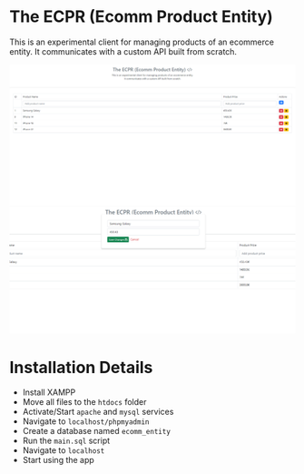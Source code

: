 # The ECPR (Ecomm Product Entity)
This is an experimental client for managing products of an ecommerce entity.
It communicates with a custom API built from scratch.

![Image 1](image_1.png)
![Image 2](image_2.png)

# Installation Details
- Install XAMPP
- Move all files to the `htdocs` folder
- Activate/Start `apache` and `mysql` services
- Navigate to `localhost/phpmyadmin`
- Create a database named `ecomm_entity`
- Run the `main.sql` script
- Navigate to `localhost`
- Start using the app
